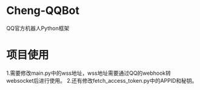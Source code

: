# Cheng-QQBot
QQ官方机器人Python框架

# 项目使用
1.需要修改main.py中的wss地址，wss地址需要通过QQ的webhook转websocket后进行使用。
2.还有修改fetch_access_token.py中的APPID和秘钥。
